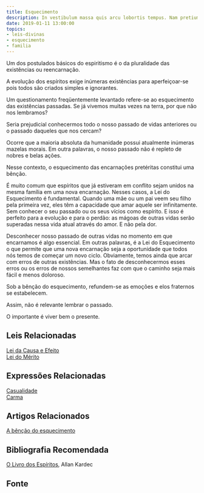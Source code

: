 ```yaml
---
title: Esquecimento
description: In vestibulum massa quis arcu lobortis tempus. Nam pretium arcu in odio vulputate luctus.
date: 2019-01-11 13:00:00
topics: 
- leis-divinas
- esquecimento
- familia
---
```


Um dos postulados básicos do espiritismo é o da pluralidade das existências ou
reencarnação.

A evolução dos espíritos exige inúmeras existências para aperfeiçoar-se pois
todos são criados simples e ignorantes.

Um questionamento freqüentemente levantado refere-se ao esquecimento das
existências passadas. Se já vivemos muitas vezes na terra, por que não nos
lembramos?

Seria prejudicial conhecermos todo o nosso passado de vidas anteriores ou o passado
daqueles que nos cercam?

Ocorre que a maioria absoluta da humanidade possui atualmente inúmeras mazelas
morais. Em outra palavras, o nosso passado não é repleto de nobres e belas
ações.

Nesse contexto, o esquecimento das encarnações pretéritas constitui uma bênção.

É muito comum que espíritos que já estiveram em conflito sejam unidos na mesma
família em uma nova encarnação. Nesses casos, a Lei do Esquecimento é
fundamental. Quando uma mãe ou um pai veem seu filho pela primeira vez, eles têm
a capacidade que amar aquele ser infinitamente. Sem conhecer o seu passado ou os
seus vícios como espírito. E isso é perfeito para a evolução e para o perdão: as
mágoas de outras vidas serão superadas nessa vida atual através do amor. E não
pela dor.

Desconhecer nosso passado de outras vidas no momento em que encarnamos é algo
essencial. Em outras palavras, é a Lei do Esquecimento o que permite que uma
nova encarnação seja a oportunidade que todos nós temos de começar um novo
ciclo. Obviamente, temos ainda que arcar com erros de outras existências. Mas o
fato de desconhecermos esses erros ou os erros de nossos semelhantes faz com que
o caminho seja mais fácil e menos doloroso.

Sob a bênção do esquecimento, refundem-se as emoções e elos fraternos se
estabelecem.

Assim, não é relevante lembrar o passado.

O importante é viver bem o presente.

## Leis Relacionadas
[Lei da Causa e Efeito](../cause-effect)  
[Lei do Mérito](../merito)  

## Expressões Relacionadas
[Casualidade](/sobre/casualidade)  
[Carma](/sobre/carma)

## Artigos Relacionados
[A bênção do esquecimento](/artigos/bencao-do-esquecimento)

## Bibliografia Recomendada
[O Livro dos Espíritos](/livros/livro-dos-espiritos), Allan Kardec  

## Fonte

